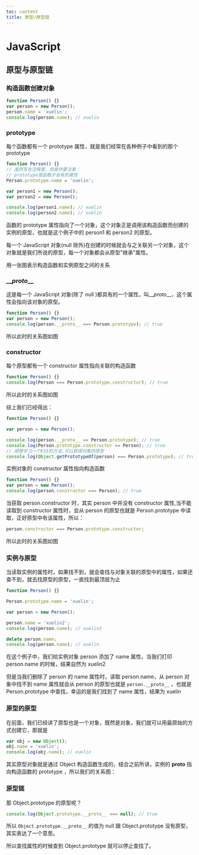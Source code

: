 ```yaml
---
toc: content
title: 原型/原型链
---
```


# JavaScript

## 原型与原型链

### 构造函数创建对象

```js
function Person() {}
var person = new Person();
person.name = 'xuelin';
console.log(person.name); // xuelin
```

### prototype

每个函数都有一个 prototype 属性，就是我们经常在各种例子中看到的那个 prototype

```js
function Person() {}
// 虽然写在注释里，但是你要注意：
// prototype是函数才会有的属性
Person.prototype.name = 'xuelin';

var person1 = new Person();
var person2 = new Person();

console.log(person1.name); // xuelin
console.log(person2.name); // xuelin
```

函数的 prototype 属性指向了一个对象，这个对象正是调用该构造函数而创建的实例的原型，也就是这个例子中的 person1 和 person2 的原型。

每一个 JavaScript 对象(null 除外)在创建的时候就会与之关联另一个对象，这个对象就是我们所说的原型，每一个对象都会从原型"继承"属性。

用一张图表示构造函数和实例原型之间的关系

<ImagePreview src="/images/js/image2.jpg"></ImagePreview>

### \_\__proto_\_\_

这是每一个 JavaScript 对象(除了 null )都具有的一个属性，叫\_\__proto_\_\_，这个属性会指向该对象的原型。

```js
function Person() {}
var person = new Person();
console.log(person.__proto__ === Person.prototype); // true
```

所以此时的关系图如图

<ImagePreview src="/images/js/image3.jpg"></ImagePreview>

### constructor

每个原型都有一个 constructor 属性指向关联的构造函数

```js
function Person() {}
console.log(Person === Person.prototype.constructor); // true
```

所以此时的关系图如图

<ImagePreview src="/images/js/image4.jpg"></ImagePreview>

综上我们已经得出：

```js
function Person() {}

var person = new Person();

console.log(person.__proto__ == Person.prototype); // true
console.log(Person.prototype.constructor == Person); // true
// 顺便学习一个ES5的方法,可以获得对象的原型
console.log(Object.getPrototypeOf(person) === Person.prototype); // true
```

实例对象的 constructor 属性指向构造函数

```js
function Person() {}
var person = new Person();
console.log(person.constructor === Person); // true
```

当获取 person.constructor 时，其实 person 中并没有 constructor 属性,当不能读取到 constructor 属性时，会从 person 的原型也就是 Person.prototype 中读取，正好原型中有该属性，所以：

```js
person.constructor === Person.prototype.constructor;
```

所以此时的关系图如图

<ImagePreview src="/images/js/image7.jpg"></ImagePreview>

### 实例与原型

当读取实例的属性时，如果找不到，就会查找与对象关联的原型中的属性，如果还查不到，就去找原型的原型，一直找到最顶层为止

```js
function Person() {}

Person.prototype.name = 'xuelin';

var person = new Person();

person.name = 'xuelin2';
console.log(person.name); // xuelin2

delete person.name;
console.log(person.name); // xuelin
```

在这个例子中，我们给实例对象 person 添加了 name 属性，当我们打印 person.name 的时候，结果自然为 xuelin2

但是当我们删除了 person 的 name 属性时，读取 person.name，从 person 对象中找不到 name 属性就会从 person 的原型也就是 `person.__proto__` ，也就是 Person.prototype 中查找，幸运的是我们找到了 name 属性，结果为 xuelin

### 原型的原型

在前面，我们已经讲了原型也是一个对象，既然是对象，我们就可以用最原始的方式创建它，那就是

```js
var obj = new Object();
obj.name = 'xuelin';
console.log(obj.name); // xuelin
```

其实原型对象就是通过 Object 构造函数生成的，结合之前所讲，实例的 **proto** 指向构造函数的 prototype ，所以我们的关系图：

<ImagePreview src="/images/js/image5.jpg"></ImagePreview>

### 原型链

那 Object.prototype 的原型呢？

```js
console.log(Object.prototype.__proto__ === null); // true
```

所以 `Object.prototype.__proto__` 的值为 null 跟 Object.prototype 没有原型，其实表达了一个意思。

所以查找属性的时候查到 Object.prototype 就可以停止查找了。

<ImagePreview src="/images/js/image6.jpg"></ImagePreview>
